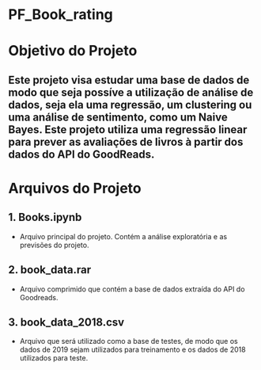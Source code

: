# PF_Book_rating

# Objetivo do Projeto
## Este projeto visa estudar uma base de dados de modo que seja possíve a utilização de análise de dados, seja ela uma regressão, um clustering ou uma análise de sentimento, como um Naive Bayes. Este projeto utiliza uma regressão linear para prever as avaliações de livros à partir dos dados do API do GoodReads.

# Arquivos do Projeto

## 1. Books.ipynb
- Arquivo principal do projeto. Contém a análise exploratória e as previsões do projeto.

## 2. book_data.rar
- Arquivo comprimido que contém a base de dados extraída do API do Goodreads. 

## 3. book_data_2018.csv
- Arquivo que será utilizado como a base de testes, de modo que os dados de 2019 sejam utilizados para treinamento e os dados de 2018 utilizados para teste.

